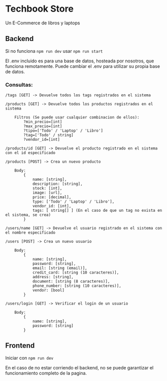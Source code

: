 # Techbook Store

Un E-Commerce de libros y laptops

## Backend

Si no funciona
```npm run dev```
usar
```npm run start```

El .env incluido es para una base de datos, hosteada por nosotros, que funciona remotamente.
Puede cambiar el .env para utilizar su propia base de datos.

### Consultas:
```
/tags [GET] -> Devuelve todos los tags registrados en el sistema
```
```
/products [GET] -> Devuelve todos los productos registrados en el sistema

	Filtros (Se puede usar cualquier combinacion de ellos):
		?min_precio=[int]
		?max_precio=[int]
		?tipo=['Todo' / 'Laptop' / 'Libro']
		?tag=['Todo' / string]
		?vendor_id=[int]
```
```
/products/id [GET] -> Devuelve el producto registrado en el sistema con el id especificado
```
```
/products [POST] -> Crea un nuevo producto

	Body:
		{
			name: [string],
			description: [string],
			stock: [int],
			image: [url],
			price: [decimal],
			type: ['Todo' / 'Laptop' / 'Libro'],
			vendor_id: [int],
			tags: [ string[] ] (En el caso de que un tag no exista en el sistema, se crea)
		}
```
```
/users/name [GET] -> Devuelve el usuario registrado en el sistema con el nombre especificado
```
```
/users [POST] -> Crea un nuevo usuario

	Body:
		{
			name: [string],
			password: [string],
			email: [string (email)],
			credit_card: [string (10 caracteres)],
			address: [string],
			document: [string (8 caracteres)],
			phone_number: [string (10 caracteres)],
			vendor: [bool]
		}
```
```
/users/login [GET] -> Verificar el login de un usuario

	Body:
		{
			name: [string],
			password: [string]
		}
```

## Frontend

Iniciar con
```npm run dev```

En el caso de no estar corriendo el backend, no se puede garantizar el funcionamiento completo de la pagina.
